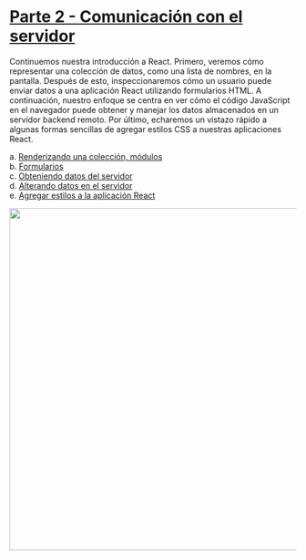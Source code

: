 # [Parte 2 - Comunicación con el servidor](https://fullstackopen.com/es/part2)

Continuemos nuestra introducción a React. Primero, veremos cómo representar una colección de datos, como una lista de nombres, en la pantalla. Después de esto, inspeccionaremos cómo un usuario puede enviar datos a una aplicación React utilizando formularios HTML. A continuación, nuestro enfoque se centra en ver cómo el código JavaScript en el navegador puede obtener y manejar los datos almacenados en un servidor backend remoto. Por último, echaremos un vistazo rápido a algunas formas sencillas de agregar estilos CSS a nuestras aplicaciones React.

a. [Renderizando una colección, módulos](https://fullstackopen.com/es/part2/rendering_a_collection_modules)  
b. [Formularios](https://fullstackopen.com/es/part2/forms)  
c. [Obteniendo datos del servidor](https://fullstackopen.com/es/part2/getting_data_from_server)  
d. [Alterando datos en el servidor](https://fullstackopen.com/es/part2/altering_data_in_server)  
e. [Agregar estilos a la aplicación React](https://fullstackopen.com/es/part2/adding_styles_to_react_app)

<img src="https://github.com/jgomez2531/Full-Stack-Open/assets/76822966/bf07e0e7-2748-4542-9243-10c2781dcf81" class="center" width="600" />
